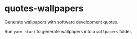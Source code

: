 # quotes-wallpapers

Generate wallpapers with software development quotes.

Run `yarn start` to generate wallpapers into a `wallpapers` folder.
